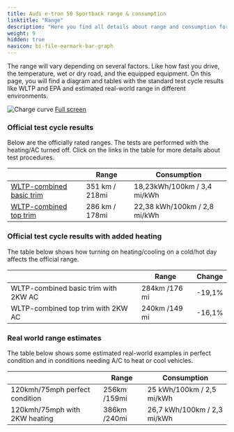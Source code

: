 ```yaml
---
title: Audi e-tron 50 Sportback range & consumption
linktitle: "Range"
description: "Here you find all details about range and consumption for Audi e-tron 50 Sportback."
weight: 9
hidden: true
navicon: bi-file-earmark-bar-graph
---
```

<!-- markdownlint-disable MD033 -->

The range will vary depending on several factors. Like how fast you drive, the temperature, wet or dry road, and the equipped equipment. On this page, you will find a diagram and tables with the standard test cycle results like WLTP and EPA and estimated real-world range in different environments. 

<img class="img-fluid" alt="Charge curve" src="../range.svg"/>
<a href="../range.svg">Full screen</a>

### Official test cycle results

Below are the officially rated ranges. The tests are performed with the heating/AC turned off. Click on the links in the table for more details about test procedures. 

<table class="table">
<thead>
<tr><th></th><th>  Range </th><th>Consumption </th></tr>
<tbody>
<tr><td><a href="../../../../../guides/understandingrange/wltp/">WLTP-combined basic trim</a></td><td> 351 km / 218mi </td><td>18,23kWh/100km / 3,4 mi/kWh </td></tr> 
<tr><td><a href="../../../../../guides/understandingrange/wltp/">WLTP-combined top trim</a></td><td> 286 km / 178mi </td><td> 22,38 kWh/100km / 2,8 mi/kWh </td></tr>  
</tbody></table>

### Official test cycle results with added heating

The table below shows how turning on heating/cooling on a cold/hot day affects the official range. 

<table class="table">
<thead>
<tr><th></th><th>  Range </th><th>Change </th></tr>
<tbody>
<tr><td> WLTP-combined basic trim with 2KW AC </td><td> 284km /176 mi </td><td> -19,1%</td></tr>
<tr><td>  WLTP-combined top trim with 2KW AC </td><td> 240km /149 mi </td><td>-16,1%</td></tr>
</tbody></table>

### Real world range estimates

The table below shows some estimated real-world examples in perfect condition and in conditions needing A/C to heat or cool vehicles. 

<table class="table">
<thead>
<tr><th></th><th>  Range </th><th>Consumption </th></tr>
<tbody>
<tr><td> 120kmh/75mph perfect condition </td><td> 256km /159mi</td><td> 25 kWh/100km / 2,5 mi/kWh </td></tr>
<tr><td> 120kmh/75mph with 2KW heating </td><td> 386km /240mi</td><td> 26,7 kWh/100km / 2,3 mi/kWh </td></tr
</tbody></table>
